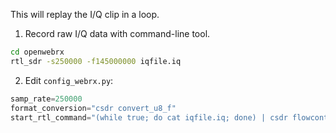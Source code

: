This will replay the I/Q clip in a loop. 

1. Record raw I/Q data with command-line tool. 

```bash
cd openwebrx
rtl_sdr -s250000 -f145000000 iqfile.iq
```

2. Edit `config_webrx.py`:

```python 
samp_rate=250000
format_conversion="csdr convert_u8_f"
start_rtl_command="(while true; do cat iqfile.iq; done) | csdr flowcontrol {data_rate} 10 ".format(data_rate=2*samp_rate*(2 if ("u16" in format_conversion) or ("s16" in format_conversion) else 1))

```





